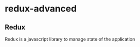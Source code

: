# redux-advanced

<h2> Redux </h2>
Redux is a javascript library to manage state of the application 
